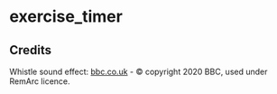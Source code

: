 # exercise_timer

## Credits
Whistle sound effect: [bbc.co.uk](http://bbcsfx.acropolis.org.uk/) - &copy; copyright 2020 BBC, used under RemArc licence.
